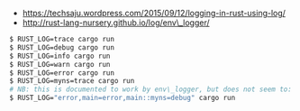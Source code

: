 * https://techsaju.wordpress.com/2015/09/12/logging-in-rust-using-log/
* http://rust-lang-nursery.github.io/log/env\_logger/


```sh
$ RUST_LOG=trace cargo run
$ RUST_LOG=debug cargo run
$ RUST_LOG=info cargo run
$ RUST_LOG=warn cargo run
$ RUST_LOG=error cargo run
$ RUST_LOG=myns=trace cargo run
# NB: this is documented to work by env\_logger, but does not seem to:
$ RUST_LOG="error,main=error,main::myns=debug" cargo run
```
